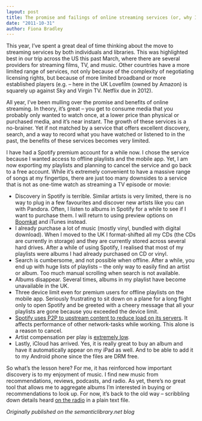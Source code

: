 ```yaml
---
layout: post
title: The promise and failings of online streaming services (or, why I decided to cancel my Spotify premium account)
date: "2011-10-31"
author: Fiona Bradley
---
```

This year, I’ve spent a great deal of time thinking about the move to streaming services by both individuals and libraries. This was highlighted best in our trip across the US this past March, where there are several providers for streaming films, TV, and music. Other countries have a more limited range of services, not only because of the complexity of negotiating licensing rights, but because of more limited broadband or more established players (e.g. – here in the UK Lovefilm (owned by Amazon) is squarely up against Sky and Virgin TV. Netflix due in 2012).

All year, I’ve been mulling over the promise and benefits of online streaming. In theory, it’s great – you get to consume media that you probably only wanted to watch once, at a lower price than physical or purchased media, and it’s near instant. The growth of these services is a no-brainer. Yet if not matched by a service that offers excellent discovery, search, and a way to record what you have watched or listened to in the past, the benefits of these services becomes very limited.

I have had a Spotify premium account for a while now. I chose the service because I wanted access to offline playlists and the mobile app. Yet, I am now exporting my playlists and planning to cancel the service and go back to a free account. While it’s extremely convenient to have a massive range of songs at my fingertips, there are just too many downsides to a service that is not as one-time watch as streaming a TV episode or movie:

*   Discovery in Spotify is terrible. Similar artists is very limited, there is no way to plug in a few favourites and discover new artists like you can with Pandora. Often, I listen to albums in Spotify for a while to see if I want to purchase them. I will return to using preview options on [Boomkat](http://boomkat.com/) and iTunes instead.
*   I already purchase a lot of music (mostly vinyl, bundled with digital download). When I moved to the UK I format-shifted all my CDs (the CDs are currently in storage) and they are currently stored across several hard drives. After a while of using Spotify, I realised that most of my playlists were albums I had already purchased on CD or vinyl.
*   Search is cumbersome, and not possible when offline. After a while, you end up with huge lists of playlists – the only way to easily find an artist or album. Too much manual scrolling when search is not available.
*   Albums disappear. Several times, albums in my playlist have become unavailable in the UK.
*   Three device limit even for premium users for offline playlists on the mobile app. Seriously frustrating to sit down on a plane for a long flight only to open Spotify and be greeted with a cheery message that all your playlists are gone because you exceeded the device limit.
*   [Spotify uses P2P to upstream content to reduce load on its servers](http://nerdgap.com/how-exactly-does-spotify-utilise-my-internet-connection/). It affects performance of other network-tasks while working. This alone is a reason to cancel.
*   Artist compensation per play is [extremely low](http://www.telegraph.co.uk/technology/7590782/Spotify-rejects-claims-that-it-rips-off-artists.html).
*   Lastly, iCloud has arrived. Yes, it is really great to buy an album and have it automatically appear on my iPad as well. And to be able to add it to my Android phone since the files are DRM free.

So what’s the lesson here? For me, it has reinforced how important discovery is to my enjoyment of music. I find new music from recommendations, reviews, podcasts, and radio. As yet, there’s no great tool that allows me to aggregate albums I’m interested in buying or recommendations to look up. For now, it’s back to the old way – scribbling down details heard [on the radio](http://www.kcrw.com/music/eclectic24) in a plain text file.

_Originally published on the semanticlibrary.net blog_
